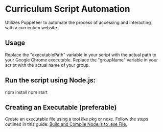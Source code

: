 # Curriculum Script Automation

Utilizes Puppeteer to automate the process of accessing and interacting with a curriculum website.

## Usage
Replace the "executablePath" variable in your script with the actual path to your Google Chrome executable.
Replace the "groupName" variable in your script with the actual name of your group.

## Run the script using Node.js:
  npm install
  npm start

## Creating an Executable (preferable)
Create an executable file using a tool like pkg or nexe. Follow the steps outlined in this guide: [Build and Compile Node.js to .exe File.](https://thriveread.com/build-and-compile-nodejs-to-exe-file/)
